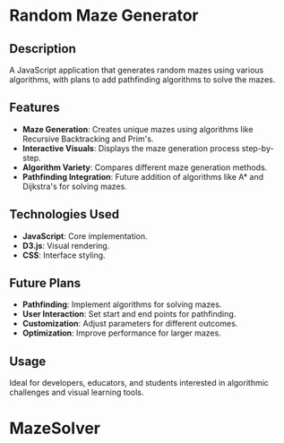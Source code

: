 # Random Maze Generator

## Description

A JavaScript application that generates random mazes using various algorithms, with plans to add pathfinding algorithms to solve the mazes.

## Features

-   **Maze Generation**: Creates unique mazes using algorithms like Recursive Backtracking and Prim's.
-   **Interactive Visuals**: Displays the maze generation process step-by-step.
-   **Algorithm Variety**: Compares different maze generation methods.
-   **Pathfinding Integration**: Future addition of algorithms like A\* and Dijkstra's for solving mazes.

## Technologies Used

-   **JavaScript**: Core implementation.
-   **D3.js**: Visual rendering.
-   **CSS**: Interface styling.

## Future Plans

-   **Pathfinding**: Implement algorithms for solving mazes.
-   **User Interaction**: Set start and end points for pathfinding.
-   **Customization**: Adjust parameters for different outcomes.
-   **Optimization**: Improve performance for larger mazes.

## Usage

Ideal for developers, educators, and students interested in algorithmic challenges and visual learning tools.
# MazeSolver
